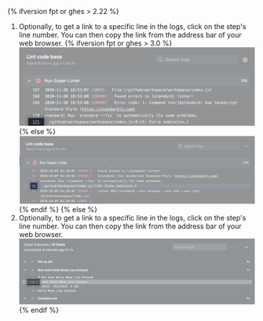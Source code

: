 {% ifversion fpt or ghes > 2.22 %}
1. Optionally, to get a link to a specific line in the logs, click on the step's line number. You can then copy the link from the address bar of your web browser.
  {% ifversion fpt or ghes > 3.0 %}
  ![Button to copy link](/assets/images/help/repository/copy-link-button-updated-2.png)
  {% else %}
  ![Button to copy link](/assets/images/help/repository/copy-link-button-updated.png)
  {% endif %}
{% else %}
1. Optionally, to get a link to a specific line in the logs, click on the step's line number. You can then copy the link from the address bar of your web browser.
  ![Button to copy link](/assets/images/help/repository/copy-link-button.png)
{% endif %}
